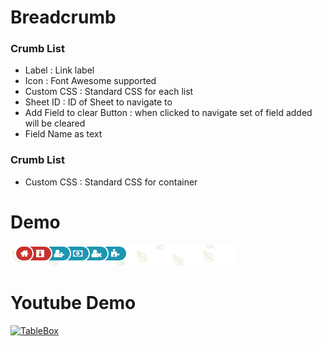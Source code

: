 # Breadcrumb
<h3>
Crumb List
</h3>
<ul>
   <li>Label : Link label</li>
	<li>Icon : Font Awesome supported</li>
	<li>Custom CSS : Standard CSS for each list</li>
	<li>Sheet ID : ID of Sheet to navigate to</li>
	<li>Add Field to clear Button : when clicked to navigate set of field added will be cleared</li>
	<li>Field Name as text</li>
</ul>
<h3>
Crumb List
</h3>
<ul>
	<li>Custom CSS : Standard CSS for container</li>
</ul>

<h1>Demo</h1>
<img src="./Breadcrumb.gif">

<h1>Youtube Demo</h1>

[![TableBox](http://img.youtube.com/vi/YiS-Mdx5yIM/0.jpg)](http://www.youtube.com/watch?v=YiS-Mdx5yIM "TableBox")

